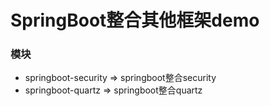 # SpringBoot整合其他框架demo
### 模块
- springboot-security => springboot整合security
- springboot-quartz => springboot整合quartz

